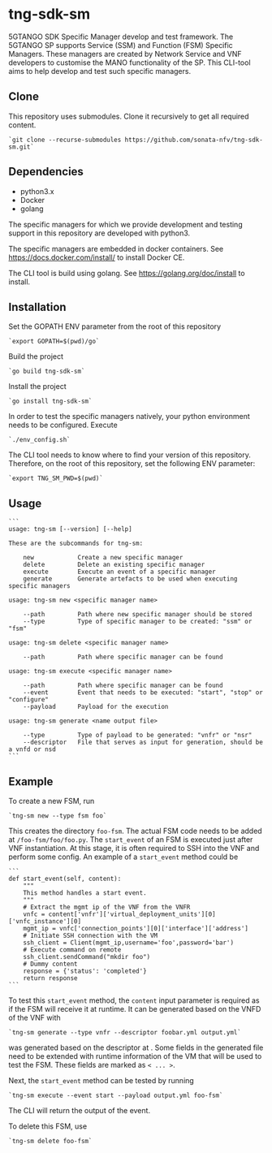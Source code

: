# tng-sdk-sm

5GTANGO SDK Specific Manager develop and test framework. The 5GTANGO SP supports
Service (SSM) and Function (FSM) Specific Managers. These managers are created by
Network Service and VNF developers to customise the MANO functionality of the SP.
This CLI-tool aims to help develop and test such specific managers. 

## Clone

This repository uses submodules. Clone it recursively to get all required content.

	`git clone --recurse-submodules https://github.com/sonata-nfv/tng-sdk-sm.git`

## Dependencies

* python3.x
* Docker
* golang

The specific managers for which we provide development and testing support in this 
repository are developed with python3.

The specific managers are embedded in docker containers. See https://docs.docker.com/install/
to install Docker CE.

The CLI tool is build using golang. See https://golang.org/doc/install to install.

## Installation

Set the GOPATH ENV parameter from the root of this repository

	`export GOPATH=$(pwd)/go`

Build the project

	`go build tng-sdk-sm`

Install the project

	`go install tng-sdk-sm`

In order to test the specific managers natively, your python environment needs to be
configured. Execute

	`./env_config.sh`

The CLI tool needs to know where to find your version of this repository. Therefore,
on the root of this repository, set the following ENV parameter:

	`export TNG_SM_PWD=$(pwd)`

## Usage

	```
	usage: tng-sm [--version] [--help]

	These are the subcommands for tng-sm:

	    new            Create a new specific manager
	    delete         Delete an existing specific manager
	    execute        Execute an event of a specific manager
	    generate       Generate artefacts to be used when executing specific managers

	usage: tng-sm new <specific manager name>

	    --path         Path where new specific manager should be stored
	    --type         Type of specific manager to be created: "ssm" or "fsm"

	usage: tng-sm delete <specific manager name>

	    --path         Path where specific manager can be found

	usage: tng-sm execute <specific manager name>

	    --path         Path where specific manager can be found
	    --event        Event that needs to be executed: "start", "stop" or "configure"
	    --payload      Payload for the execution

	usage: tng-sm generate <name output file>

	    --type         Type of payload to be generated: "vnfr" or "nsr"
	    --descriptor   File that serves as input for generation, should be a vnfd or nsd
    ```	

## Example

To create a new FSM, run

	`tng-sm new --type fsm foo`

This creates the directory `foo-fsm`. The actual FSM code needs to be added at `/foo-fsm/foo/foo.py`.
The `start_event` of an FSM is executed just after VNF instantiation. At this stage, it is often
required to SSH into the VNF and perform some config. An example of a `start_event` method could be

	```
    def start_event(self, content):
	    """
	    This method handles a start event.
	    """
	    # Extract the mgmt ip of the VNF from the VNFR
	    vnfc = content['vnfr']['virtual_deployment_units'][0]['vnfc_instance'][0]
	    mgmt_ip = vnfc['connection_points'][0]['interface']['address']
	    # Initiate SSH connection with the VM
	    ssh_client = Client(mgmt_ip,username='foo',password='bar')
	    # Execute command on remote
	    ssh_client.sendCommand("mkdir foo")
	    # Dummy content
	    response = {'status': 'completed'}
	    return response
	```

To test this `start_event` method, the `content` input parameter is required as if the FSM will receive it
at runtime. It can be generated based on the VNFD of the VNF with

	`tng-sm generate --type vnfr --descriptor foobar.yml output.yml`

<url> was generated based on the descriptor at <url>. Some fields in the generated file need to be extended
with runtime information of the VM that will be used to test the FSM. These fields are marked as `< ... >`.

Next, the `start_event` method can be tested by running

	`tng-sm execute --event start --payload output.yml foo-fsm`

The CLI will return the output of the event.

To delete this FSM, use

	`tng-sm delete foo-fsm`

